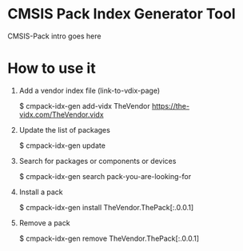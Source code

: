 # CMSIS Pack Index Generator Tool

CMSIS-Pack intro goes here

# How to use it

1. Add a vendor index file (link-to-vdix-page)

    $ cmpack-idx-gen add-vidx TheVendor https://the-vidx.com/TheVendor.vidx

2. Update the list of packages

    $ cmpack-idx-gen update

3. Search for packages or components or devices

    $ cmpack-idx-gen search pack-you-are-looking-for

4. Install a pack

    $ cmpack-idx-gen install TheVendor.ThePack[:.0.0.1]

5. Remove a pack

    $ cmpack-idx-gen remove TheVendor.ThePack[:.0.0.1]

